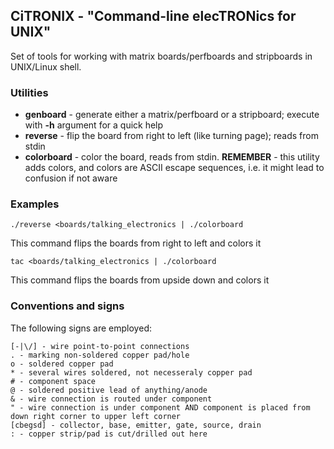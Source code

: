 ## CiTRONIX - "Command-line elecTRONics for UNIX"
Set of tools for working with matrix boards/perfboards and stripboards in UNIX/Linux
shell.

### Utilities

- **genboard** - generate either a matrix/perfboard or a stripboard; execute with
**-h** argument for a quick help
- **reverse** - flip the board from right to left (like turning page); reads from
stdin
- **colorboard** - color the board, reads from stdin. **REMEMBER** - this utility
adds colors, and colors are ASCII escape sequences, i.e. it might lead to
confusion if not aware

### Examples

    ./reverse <boards/talking_electronics | ./colorboard

This command flips the boards from right to left and colors it

    tac <boards/talking_electronics | ./colorboard

This command flips the boards from upside down and colors it

### Conventions and signs
The following signs are employed:

    [-|\/] - wire point-to-point connections
    . - marking non-soldered copper pad/hole
    o - soldered copper pad
    * - several wires soldered, not necesseraly copper pad
    # - component space
    @ - soldered positive lead of anything/anode
    & - wire connection is routed under component
    " - wire connection is under component AND component is placed from down right corner to upper left corner
    [cbegsd] - collector, base, emitter, gate, source, drain
    : - copper strip/pad is cut/drilled out here
